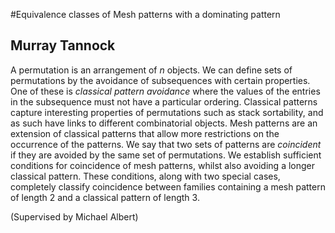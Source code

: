 #Equivalence classes of Mesh patterns with a dominating pattern
## Murray Tannock

A permutation is an arrangement of $n$ objects. We can define sets of
permutations by the avoidance of subsequences with certain properties. One
of these is _classical pattern avoidance_ where the
values of the entries in the subsequence must not have a particular ordering.
Classical patterns capture interesting properties of permutations such
as stack sortability, and as such have links to different combinatorial
objects. Mesh patterns are an extension of classical patterns that allow
more restrictions on the occurrence of the patterns.
We say that two sets of patterns are _coincident_ if they are avoided by the
same set of permutations. We establish sufficient conditions for coincidence
of mesh patterns, whilst also avoiding a longer classical pattern. These
conditions, along with two special cases, completely classify
coincidence between families containing a mesh pattern of length $2$ and
a classical pattern of length $3$.

(Supervised by Michael Albert)
